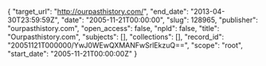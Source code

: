 {
  "target_url": "http://ourpasthistory.com/", 
  "end_date": "2013-04-30T23:59:59Z", 
  "date": "2005-11-21T00:00:00", 
  "slug": 128965, 
  "publisher": "ourpasthistory.com", 
  "open_access": false, 
  "npld": false, 
  "title": "Ourpasthistory.com", 
  "subjects": [], 
  "collections": [], 
  "record_id": "20051121T000000/YwJ0WEwQXMANFwSrlEkzuQ==", 
  "scope": "root", 
  "start_date": "2005-11-21T00:00:00Z"
}

